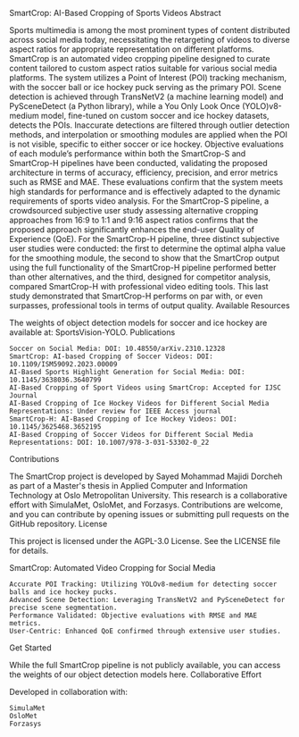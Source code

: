 SmartCrop: AI-Based Cropping of Sports Videos
Abstract

Sports multimedia is among the most prominent types of content distributed across social media today, necessitating the retargeting of videos to diverse aspect ratios for appropriate representation on different platforms. SmartCrop is an automated video cropping pipeline designed to curate content tailored to custom aspect ratios suitable for various social media platforms. The system utilizes a Point of Interest (POI) tracking mechanism, with the soccer ball or ice hockey puck serving as the primary POI. Scene detection is achieved through TransNetV2 (a machine learning model) and PySceneDetect (a Python library), while a You Only Look Once (YOLO)v8-medium model, fine-tuned on custom soccer and ice hockey datasets, detects the POIs. Inaccurate detections are filtered through outlier detection methods, and interpolation or smoothing modules are applied when the POI is not visible, specific to either soccer or ice hockey. Objective evaluations of each module’s performance within both the SmartCrop-S and SmartCrop-H pipelines have been conducted, validating the proposed architecture in terms of accuracy, efficiency, precision, and error metrics such as RMSE and MAE. These evaluations confirm that the system meets high standards for performance and is effectively adapted to the dynamic requirements of sports video analysis. For the SmartCrop-S pipeline, a crowdsourced subjective user study assessing alternative cropping approaches from 16:9 to 1:1 and 9:16 aspect ratios confirms that the proposed approach significantly enhances the end-user Quality of Experience (QoE). For the SmartCrop-H pipeline, three distinct subjective user studies were conducted: the first to determine the optimal alpha value for the smoothing module, the second to show that the SmartCrop output using the full functionality of the SmartCrop-H pipeline performed better than other alternatives, and the third, designed for competitor analysis, compared SmartCrop-H with professional video editing tools. This last study demonstrated that SmartCrop-H performs on par with, or even surpasses, professional tools in terms of output quality.
Available Resources

The weights of object detection models for soccer and ice hockey are available at: SportsVision-YOLO.
Publications

    Soccer on Social Media: DOI: 10.48550/arXiv.2310.12328
    SmartCrop: AI-based Cropping of Soccer Videos: DOI: 10.1109/ISM59092.2023.00009
    AI-Based Sports Highlight Generation for Social Media: DOI: 10.1145/3638036.3640799
    AI-Based Cropping of Sport Videos using SmartCrop: Accepted for IJSC Journal
    AI-Based Cropping of Ice Hockey Videos for Different Social Media Representations: Under review for IEEE Access journal
    SmartCrop-H: AI-Based Cropping of Ice Hockey Videos: DOI: 10.1145/3625468.3652195
    AI-Based Cropping of Soccer Videos for Different Social Media Representations: DOI: 10.1007/978-3-031-53302-0_22

Contributions

The SmartCrop project is developed by Sayed Mohammad Majidi Dorcheh as part of a Master's thesis in Applied Computer and Information Technology at Oslo Metropolitan University. This research is a collaborative effort with SimulaMet, OsloMet, and Forzasys. Contributions are welcome, and you can contribute by opening issues or submitting pull requests on the GitHub repository.
License

This project is licensed under the AGPL-3.0 License. See the LICENSE file for details.


SmartCrop: Automated Video Cropping for Social Media

    Accurate POI Tracking: Utilizing YOLOv8-medium for detecting soccer balls and ice hockey pucks.
    Advanced Scene Detection: Leveraging TransNetV2 and PySceneDetect for precise scene segmentation.
    Performance Validated: Objective evaluations with RMSE and MAE metrics.
    User-Centric: Enhanced QoE confirmed through extensive user studies.

Get Started

While the full SmartCrop pipeline is not publicly available, you can access the weights of our object detection models here.
Collaborative Effort

Developed in collaboration with:

    SimulaMet
    OsloMet
    Forzasys
